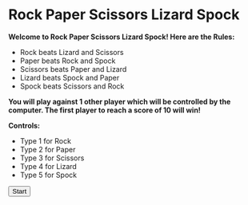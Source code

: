 # Rock Paper Scissors Lizard Spock

<p><b>Welcome to Rock Paper Scissors Lizard Spock! Here are the Rules:</b></p>
<ul>
<li>Rock beats Lizard and Scissors</li>
<li>Paper beats Rock and Spock</li>
<li>Scissors beats Paper and Lizard</li>
<li>Lizard beats Spock and Paper</li>
<li>Spock beats Scissors and Rock</li>  
</ul>

<p><b>You will play against 1 other player which will be controlled by the computer. The first player to reach a score of 10 will win!</b></p>

<p><b>Controls:</b></p>
<ul>
<li>Type 1 for Rock</li>
<li>Type 2 for Paper</li>
<li>Type 3 for Scissors</li>
<li>Type 4 for Lizard</li>
<li>Type 5 for Spock</li>  
</ul>

<button onclick="myFunction()">Start</button>

<p id="demo"></p>

<script>
function myFunction() {
  var userinput = prompt("Please enter a sign.");
  if (userinput != null) {
    document.getElementById("demo").innerHTML =
    alert("You have chosen " + userinput);
  if (userchoice == 1) {
        userchoice == "rock";
} else if (userchoice == 2) {
	userchoice == "paper";
	set userchoice == choice1;
} else if (userchoice == 3) {
        userchoice == "scissors";
	set userchoice == choice1;
} else if (userchoice == 4) {
        userchoice == "lizard";
	set userchoice == choice1;
} else if (userchoice == 5) {
        userchoice == "spock";
	set userchoice == choice1;
}
  }
}
</script>


